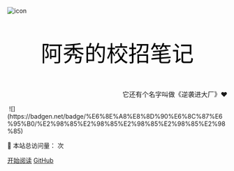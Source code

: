 

![icon](icon.ico)

<p align="center" style="font-size:50px;color:black">阿秀的校招笔记</p>

<p align="right" style="font-size:15px">它还有个名字叫做《逆袭进大厂》❤</p>
<img src="https://img.shields.io/github/stars/forthespada/InterviewGuide" data-origin="https://img.shields.io/github/stars/forthespada/InterviewGuide" alt=""> 
<img src="https://img.shields.io/github/forks/forthespada/InterviewGuide" data-origin="https://img.shields.io/github/forks/forthespada/InterviewGuide" alt="">![](https://badgen.net/badge/%E6%8E%A8%E8%8D%90%E6%8C%87%E6%95%B0/%E2%98%85%E2%98%85%E2%98%85%E2%98%85%E2%98%85)

<img src="https://img.shields.io/badge/version-v4.0.0-green.svg" data-origin="https://img.shields.io/badge/version-v4.0.0-green.svg" alt=""> 

👀 本站总访问量：<span id="busuanzi_value_site_pv"></span> 次
</span>
<span id="busuanzi_container_site_uv" style='display:none'>
    

[开始阅读](/README.md) [GitHub](https://github.com/forthespada/InterviewGuide)

<!-- 背景色   | 🚴‍♂️ 本站总访客数：<span id="busuanzi_value_site_uv"></span> 人
</span><br>    -->






